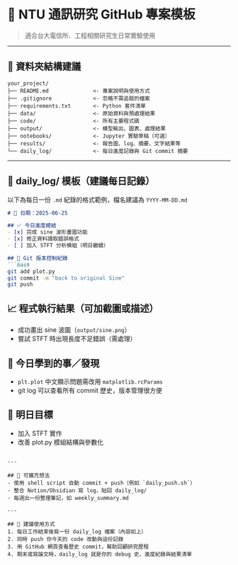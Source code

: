 # 🧪 NTU 通訊研究 GitHub 專案模板

> 適合台大電信所、工程相關研究生日常實驗使用

---

## 📁 資料夾結構建議

```
your_project/
├── README.md              <- 專案說明與使用方式
├── .gitignore             <- 忽略不需追蹤的檔案
├── requirements.txt       <- Python 套件清單
├── data/                  <- 原始資料與預處理結果
├── code/                  <- 所有主要程式碼
├── output/                <- 模型輸出、圖表、處理結果
├── notebooks/             <- Jupyter 實驗草稿（可選）
├── results/               <- 報告圖、log、摘要、文字結果等
└── daily_log/             <- 每日進度記錄與 Git commit 摘要
```

---

## 📝 daily_log/ 模板（建議每日記錄）

以下為每日一份 `.md` 紀錄的格式範例，檔名建議為 `YYYY-MM-DD.md`

```markdown
# 📅 日期：2025-06-25

## ✅ 今日進度總結
- [x] 完成 sine 波形畫圖功能
- [x] 修正資料讀取錯誤格式
- [ ] 加入 STFT 分析模組（明日繼續）

## 💾 Git 版本控制紀錄
```bash
git add plot.py
git commit -m "back to original Sine"
git push
```

## 📈 程式執行結果（可加截圖或描述）
- 成功畫出 sine 波圖（`output/sine.png`）
- 嘗試 STFT 時出現長度不足錯誤（需處理）

## 🧠 今日學到的事／發現
- `plt.plot` 中文顯示問題需改用 `matplotlib.rcParams`
- git log 可以查看所有 commit 歷史，版本管理很方便

## 🔁 明日目標
- 加入 STFT 實作
- 改善 plot.py 模組結構與參數化
```

---

## 🧰 可擴充想法
- 使用 shell script 自動 commit + push（例如 `daily_push.sh`）
- 整合 Notion/Obsidian 寫 log，貼回 daily_log/
- 每週出一份整理筆記，如 weekly_summary.md

---

## 📌 建議使用方式
1. 每日工作結束後寫一份 daily_log 檔案（內容如上）
2. 同時 push 你今天的 code 改動與這份記錄
3. 用 GitHub 網頁查看歷史 commit，幫助回顧研究歷程
4. 期末或寫論文時，daily_log 就是你的 debug 史、進度紀錄與結果清單
